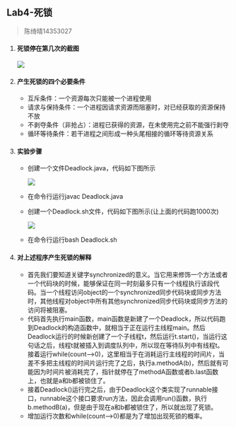 ## Lab4-死锁

> 陈绮晴14353027

1. #### 死锁停在第几次的截图

   ![](http://i1.piimg.com/567571/47e2f0e9856c3a34.png)

2. #### 产生死锁的四个必要条件

   * 互斥条件：一个资源每次只能被一个进程使用
   * 请求与保持条件：一个进程因请求资源而阻塞时，对已经获取的资源保持不放
   * 不剥夺条件（非抢占）：进程已获得的资源，在未使用完之前不能强行剥夺
   * 循环等待条件：若干进程之间形成一种头尾相接的循环等待资源关系

3. #### 实验步骤

   * 创建一个文件Deadlock.java，代码如下图所示

     ![](http://p1.bqimg.com/567571/2e18c68c68214dca.png)

   * 在命令行运行javac Deadlock.java

   * 创建一个Deadlock.sh文件，代码如下图所示(让上面的代码跑1000次)

     ![](http://p1.bqimg.com/567571/cdd103fdb9de3650.png)

   * 在命令行运行bash Deadlock.sh

4. #### 对上述程序产生死锁的解释

   * 首先我们要知道关键字synchronized的意义。当它用来修饰一个方法或者一个代码块的时候，能够保证在同一时刻最多只有一个线程执行该段代码。当一个线程访问object的一个synchronized同步代码块或同步方法时，其他线程对object中所有其他synchronized同步代码块或同步方法的访问将被阻塞。
   * 代码首先执行main函数，main函数是新建了一个Deadlock，所以代码跑到Deadlock的构造函数中，就相当于正在运行主线程main。然后Deadlock运行的时候新创建了一个子线程t，然后运行t.start()，当运行这句话之后，线程t就被插入到调度队列中，所以现在等待队列中有线程t。接着运行while(count-->0)，这里相当于在消耗运行主线程的时间片，当差不多把主线程的时间片运行完了之后，执行a.methodA(b)，然后就有可能因为时间片被消耗完了，指针就停在了methodA函数或者b.last函数上，也就是a和b都被锁住了。
   * 接着Deadlock()运行完之后，由于Deadlock这个类实现了runnable接口，runnable这个接口要求run方法，因此会调用run()函数，执行b.methodB(a)，但是由于现在a和b都被锁住了，所以就出现了死锁。
   * 增加运行次数和while(count-->0)都是为了增加出现死锁的概率。
